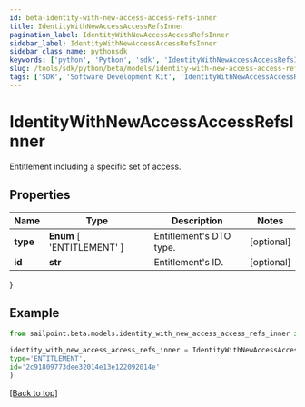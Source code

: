 ```yaml
---
id: beta-identity-with-new-access-access-refs-inner
title: IdentityWithNewAccessAccessRefsInner
pagination_label: IdentityWithNewAccessAccessRefsInner
sidebar_label: IdentityWithNewAccessAccessRefsInner
sidebar_class_name: pythonsdk
keywords: ['python', 'Python', 'sdk', 'IdentityWithNewAccessAccessRefsInner', 'BetaIdentityWithNewAccessAccessRefsInner'] 
slug: /tools/sdk/python/beta/models/identity-with-new-access-access-refs-inner
tags: ['SDK', 'Software Development Kit', 'IdentityWithNewAccessAccessRefsInner', 'BetaIdentityWithNewAccessAccessRefsInner']
---
```


# IdentityWithNewAccessAccessRefsInner

Entitlement including a specific set of access.

## Properties

Name | Type | Description | Notes
------------ | ------------- | ------------- | -------------
**type** |  **Enum** [  'ENTITLEMENT' ] | Entitlement's DTO type. | [optional] 
**id** | **str** | Entitlement's ID. | [optional] 
}

## Example

```python
from sailpoint.beta.models.identity_with_new_access_access_refs_inner import IdentityWithNewAccessAccessRefsInner

identity_with_new_access_access_refs_inner = IdentityWithNewAccessAccessRefsInner(
type='ENTITLEMENT',
id='2c91809773dee32014e13e122092014e'
)

```
[[Back to top]](#) 


